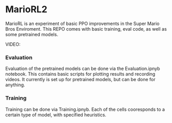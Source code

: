 # MarioRL2

MarioRL is an experiment of basic PPO improvements in the Super Mario Bros Enviroment. This REPO comes with basic training, eval code, as well as some pretrained models.

VIDEO:

### Evaluation
Evaluation of the pretrained models can be done via the Evaluation.ipnyb notebook. This contains basic scripts for plotting results and recording videos. 
It currently is set up for pretrained models, but can be done for anything.

### Training
Training can be done via Training.ipnyb. Each of the cells cooresponds to a certain type of model, with specified heuristics.
